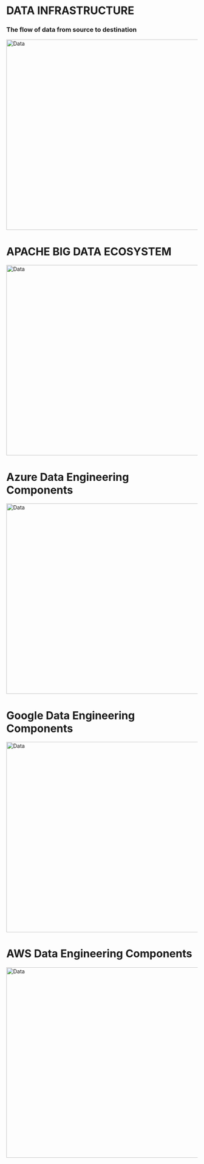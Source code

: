 <h1>DATA INFRASTRUCTURE</h1>
<h3><p>The flow of data from source to destination</p></h3>
<img src="https://drive.google.com/uc?export=view&id=15T1fV00tuukKGx84jgaS_wuYML94wARd" alt="Data" align="center" width="1200" height="500">
<h1>APACHE BIG DATA ECOSYSTEM</h1>
<img src="https://drive.google.com/uc?export=view&id=1gKT7UKFQyf4R-ZayDSxViENwbl4RlNRI" alt="Data" align="center" width="1200" height="500">
<h1>Azure Data Engineering Components</h1>
<img src="https://drive.google.com/uc?export=view&id=1shYATfoP3HNelGiByaTZPoJKNIIMFlOC" alt="Data" align="center" width="1200" height="500">
<h1>Google Data Engineering Components</h1>
<img src="https://drive.google.com/uc?export=view&id=12RsNqKU0M12I16ukCddU6Q2-QVIlGjxx" alt="Data" align="center" width="1200" height="500">
<h1>AWS Data Engineering Components</h1>
<img src="https://drive.google.com/uc?export=view&id=1-udCiBrNaQBIyLa55IIn8jXkjFDIwhuW" alt="Data" align="center" width="1200" height="500">

